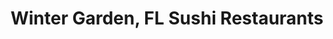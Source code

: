 ---
layout: city
title: Winter Garden, FL Sushi Restaurants
permalink: /florida/winter-garden/
stateAbbr: FL
stateName: Florida
cityName: Winter Garden

---